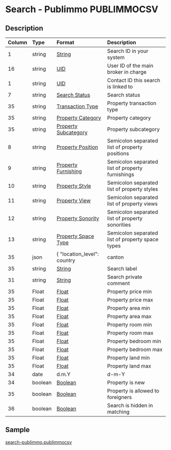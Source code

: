 # Search - Publimmo PUBLIMMOCSV

## Description

| Column | Type | Format | Description |
| :--- | :--- | :--- | :--- |
| 1 | string | [String](https://en.wikipedia.org/wiki/String_(computer_science)) | Search ID in your system |
| 16 | string | [UID](https://en.wikipedia.org/wiki/Unique_identifier) | User ID of the main broker in charge |
| 1 | string | [UID](https://en.wikipedia.org/wiki/Unique_identifier) | Contact ID this search is linked to |
| 7 | string | [Search Status](../values/search_status_id.md) | Search status |
| 35 | string | [Transaction Type](../values/transaction_type_id.md) | Property transaction type |
| 35 | string | [Property Category](../values/property_category_id.md) | Property category |
| 35 | string | [Property Subcategory](../values/property_subcategory_id.md) | Property subcategory |
| 8 | string | [Property Position](../values/property_position_id.md) | Semicolon separated list of property positions |
| 9 | string | [Property Furnishing](../values/property_furnishing_id.md) | Semicolon separated list of property furnishings |
| 10 | string | [Property Style](../values/property_style_id.md) | Semicolon separated list of property styles |
| 11 | string | [Property View](../values/property_view_id.md) | Semicolon separated list of property views |
| 12 | string | [Property Sonority](../values/property_sonority_id.md) | Semicolon separated list of property sonorities |
| 13 | string | [Property Space Type](../values/property_space_type_id.md) | Semicolon separated list of property space types |
| 35 | json | { "location_level": country|canton|district|zone|city|quarter, "location_name": string, "zip": string, "line1": string, "line2": string, "line3": string, "environment_id": string, "altitude": string, "longitude": string, "latitude": string } | Search real location |
| 35 | string | [String](https://en.wikipedia.org/wiki/String_(computer_science)) | Search label |
| 31 | string | [String](https://en.wikipedia.org/wiki/String_(computer_science)) | Search private comment |
| 35 | Float | [Float](https://en.wikipedia.org/wiki/Decimal) | Property price min |
| 35 | Float | [Float](https://en.wikipedia.org/wiki/Decimal) | Property price max |
| 35 | Float | [Float](https://en.wikipedia.org/wiki/Decimal) | Property area min |
| 35 | Float | [Float](https://en.wikipedia.org/wiki/Decimal) | Property area max |
| 35 | Float | [Float](https://en.wikipedia.org/wiki/Decimal) | Property room min |
| 35 | Float | [Float](https://en.wikipedia.org/wiki/Decimal) | Property room max |
| 35 | Float | [Float](https://en.wikipedia.org/wiki/Decimal) | Property bedroom min |
| 35 | Float | [Float](https://en.wikipedia.org/wiki/Decimal) | Property bedroom max |
| 35 | Float | [Float](https://en.wikipedia.org/wiki/Decimal) | Property land min |
| 35 | Float | [Float](https://en.wikipedia.org/wiki/Decimal) | Property land max |
| 34 | date | d.m.Y | d-m-Y | Y-m-d | Search update date |
| 34 | boolean | [Boolean](https://en.wikipedia.org/wiki/Boolean_data_type) | Property is new |
| 35 | boolean | [Boolean](https://en.wikipedia.org/wiki/Boolean_data_type) | Property is allowed to foreigners |
| 36 | boolean | [Boolean](https://en.wikipedia.org/wiki/Boolean_data_type) | Search is hidden in matching |

## Sample

[search-publimmo.publimmocsv](../samples/search-publimmo.publimmocsv)
```

```
